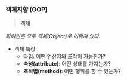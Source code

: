 ### 객체지향 (OOP)

> **객체**

*파이썬은 모두 객체(Object)로 이뤄져 있다.*

* 객체 특징
  * 타입: 어떤 연산자와 조작이 가능한가?
  * **속성(attribute)**: 어떤 상태를 가지는가?
  * **조작법(method)**: 어떤 행위를 할 수 있는가?
